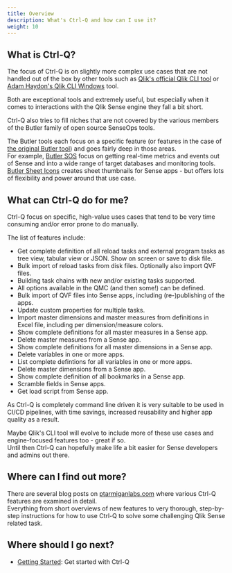```yaml
---
title: Overview
description: What's Ctrl-Q and how can I use it?
weight: 10
---
```


<!-- {{% pageinfo %}}
This is a placeholder page that shows you how to use this template site.
{{% /pageinfo %}} -->

## What is Ctrl-Q?

The focus of Ctrl-Q is on slightly more complex use cases that are not handled out of the box by other tools such as [Qlik's official Qlik CLI tool](https://qlik.dev/libraries-and-tools/qlik-cli) or [Adam Haydon's Qlik CLI Windows](https://github.com/ahaydon/Qlik-Cli-Windows) tool.

Both are exceptional tools and extremely useful, but especially when it comes to interactions with the Qlik Sense engine they fall a bit short.

Ctrl-Q also tries to fill niches that are not covered by the various members of the Butler family of open source SenseOps tools.

The Butler tools each focus on a specific feature (or features in the case of [the original Butler tool](https://github.com/ptarmiganlabs/butler)) and goes fairly deep in those areas.  
For example, [Butler SOS](https://github.com/ptarmiganlabs/butler-sos) focus on getting real-time metrics and events out of Sense and into a wide range of target databases and monitoring tools.  
[Butler Sheet Icons](https://github.com/ptarmiganlabs/butler-sheet-icons) creates sheet thumbnails for Sense apps - but offers lots of flexibility and power around that use case.

## What can Ctrl-Q do for me?

Ctrl-Q focus on specific, high-value uses cases that tend to be very time consuming and/or error prone to do manually.

The list of features include:

- Get complete definition of all reload tasks and external program tasks as tree view, tabular view or JSON. Show on screen or save to disk file.
- Bulk import of reload tasks from disk files. Optionally also import QVF files.
- Building task chains with new and/or existing tasks supported.
- All options available in the QMC (and then some!) can be defined.
- Bulk import of QVF files into Sense apps, including (re-)publishing of the apps.
- Update custom properties for multiple tasks.
- Import master dimensions and master measures from definitions in Excel file, including per dimension/measure colors.
- Show complete definitions for all master measures in a Sense app.
- Delete master measures from a Sense app.
- Show complete definitions for all master dimensions in a Sense app.
- Delete variables in one or more apps.
- List complete defintions for all variables in one or more apps.
- Delete master dimensions from a Sense app.
- Show complete definition of all bookmarks in a Sense app.
- Scramble fields in Sense apps.
- Get load script from Sense app.

As Ctrl-Q is completely command line driven it is very suitable to be used in CI/CD pipelines, with time savings, increased reusability and higher app quality as a result.

Maybe Qlik's CLI tool will evolve to include more of these use cases and engine-focused features too - great if so.  
Until then Ctrl-Q can hopefully make life a bit easier for Sense developers and admins out there.

## Where can I find out more?

There are several blog posts on [ptarmiganlabs.com](https://ptarmiganlabs.com/) where various Ctrl-Q features are examined in detail.  
Everything from short overviews of new features to very thorough, step-by-step instructions for how to use Ctrl-Q to solve some challenging Qlik Sense related task.

## Where should I go next?

- [Getting Started](/docs/getting-started/): Get started with Ctrl-Q
